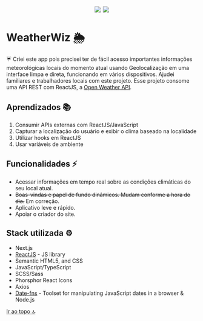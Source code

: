 <h1 align="center">
  <img src="https://img.shields.io/badge/status-completed-brightgreen" />
  <img src="https://img.shields.io/github/languages/count/allbertuu/WeatherWiz" />
</h1>

# WeatherWiz 🌦

☔ Criei este app pois precisei ter de fácil acesso importantes informações meteorológicas locais do momento atual usando Geolocalização em uma interface limpa e direta, funcionando em vários dispositivos. Ajudei familiares e trabalhadores locais com este projeto.
Esse projeto consome uma API REST com ReactJS, a [Open Weather API](https://openweathermap.org/).

## Aprendizados 📚

1. Consumir APIs externas com ReactJS/JavaScript
2. Capturar a localização do usuário e exibir o clima baseado na localidade
3. Utilizar hooks em ReactJS
4. Usar variáveis de ambiente

## Funcionalidades ⚡

- Acessar informações em tempo real sobre as condições climáticas do seu local atual.
- ~~Boas-vindas e papel de fundo dinâmicos. Mudam conforme a hora do dia.~~ Em correção.
- Aplicativo leve e rápido.
- Apoiar o criador do site.

## Stack utilizada ⚙

- Next.js
- [ReactJS](https://react.dev/) - JS library
- Semantic HTML5, and CSS
- JavaScript/TypeScript
- SCSS/Sass
- Phorsphor React Icons
- Axios
- [Date-fns](https://date-fns.org/) - Toolset for manipulating JavaScript dates in a browser & Node.js

[Ir ao topo 🔝](#weatherwiz-)

